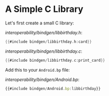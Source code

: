# A Simple C Library

Let's first create a small C library:

_interoperability/bindgen/libbirthday.h_:

```c
{{#include bindgen/libbirthday.h:card}}
```

_interoperability/bindgen/libbirthday.c_:

```c
{{#include bindgen/libbirthday.c:print_card}}
```

Add this to your `Android.bp` file:

_interoperability/bindgen/Android.bp_:

```javascript
{{#include bindgen/Android.bp:libbirthday}}
```
